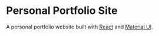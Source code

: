 # Personal Portfolio Site

A personal portfolio website built with [React](https://facebook.github.io/react/) and [Material UI](http://www.material-ui.com/#/).
